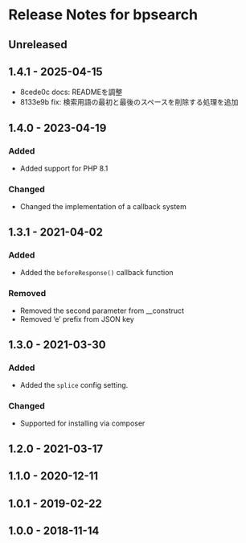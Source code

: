 # Release Notes for bpsearch

## Unreleased

## 1.4.1 - 2025-04-15
- 8cede0c docs: READMEを調整 
- 8133e9b fix: 検索用語の最初と最後のスペースを削除する処理を追加

## 1.4.0 - 2023-04-19

### Added
- Added support for PHP 8.1

### Changed
- Changed the implementation of a callback system

## 1.3.1 - 2021-04-02

### Added

- Added the `beforeResponse()` callback function

### Removed

- Removed the second parameter from __construct
- Removed ‘e’ prefix from JSON key

## 1.3.0 - 2021-03-30

### Added

- Added the `splice` config setting.

### Changed

- Supported for installing via composer

## 1.2.0 - 2021-03-17

## 1.1.0 - 2020-12-11

## 1.0.1 - 2019-02-22

## 1.0.0 - 2018-11-14
